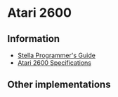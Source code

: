 # Atari 2600

## Information

* [Stella Programmer's Guide](http://atarihq.com/danb/files/stella.pdf)
* [Atari 2600 Specifications](https://problemkaputt.de/2k6specs.htm)

## Other implementations

